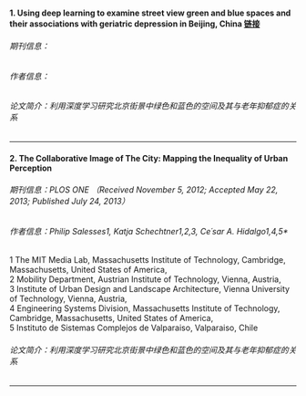 #### 1. Using deep learning to examine street view green and blue spaces and their associations with geriatric depression in Beijing, China [链接]()
###### 期刊信息：
###### 作者信息：
###### 论文简介：利用深度学习研究北京街景中绿色和蓝色的空间及其与老年抑郁症的关系
---
#### 2. The Collaborative Image of The City: Mapping the Inequality of Urban Perception
###### 期刊信息：PLOS ONE （Received November 5, 2012; Accepted May 22, 2013; Published July 24, 2013）
###### 作者信息：Philip Salesses1, Katja Schechtner1,2,3, Ce´sar A. Hidalgo1,4,5*
1 The MIT Media Lab, Massachusetts Institute of Technology, Cambridge, Massachusetts, United States of America,   
2 Mobility Department, Austrian Institute of Technology, Vienna, Austria,   
3 Institute of Urban Design and Landscape Architecture, Vienna University of Technology, Vienna, Austria,  
4 Engineering Systems Division, Massachusetts Institute of Technology, Cambridge, Massachusetts, United States of America,   
5 Instituto de Sistemas Complejos de Valparaiso, Valparaiso, Chile
###### 论文简介：利用深度学习研究北京街景中绿色和蓝色的空间及其与老年抑郁症的关系
---
